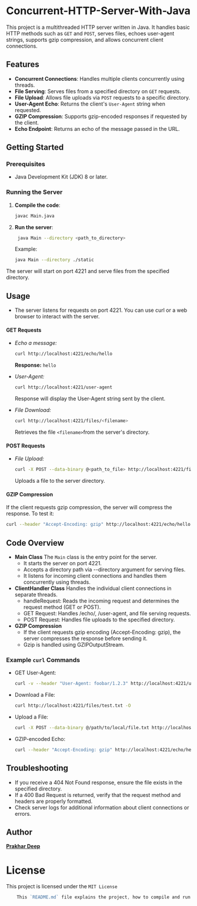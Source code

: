 # Concurrent-HTTP-Server-With-Java

This project is a multithreaded HTTP server written in Java. It handles basic HTTP methods such as `GET` and `POST`, serves files, echoes user-agent strings, supports gzip compression, and allows concurrent client connections.

## Features

- **Concurrent Connections**: Handles multiple clients concurrently using threads.
- **File Serving**: Serves files from a specified directory on `GET` requests.
- **File Upload**: Allows file uploads via `POST` requests to a specific directory.
- **User-Agent Echo**: Returns the client's `User-Agent` string when requested.
- **GZIP Compression**: Supports gzip-encoded responses if requested by the client.
- **Echo Endpoint**: Returns an echo of the message passed in the URL.

## Getting Started

### Prerequisites

- Java Development Kit (JDK) 8 or later.
  
### Running the Server

1. **Compile the code**:
   ```bash
   javac Main.java
   ```
2. **Run the server**:
   ```bash
    java Main --directory <path_to_directory>
   ```
   Example:
   ```bash
   java Main --directory ./static
   ```
The server will start on port 4221 and serve files from the specified directory.
## **Usage**
- The server listens for requests on port 4221. You can use curl or a web browser to interact with the server.

#### GET Requests
- *Echo a message:*

  ```bash
  curl http://localhost:4221/echo/hello
  ```
     **Response:**
    ` hello `

- *User-Agent:*

    ```bash
    curl http://localhost:4221/user-agent
    ```
   Response will display the User-Agent string sent by the client.

- *File Download:*

    ```bash
    curl http://localhost:4221/files/<filename>
    ```
  Retrieves the file `<filename>`from the server's directory.

#### POST Requests
  - *File Upload:*
    ```bash
    curl -X POST --data-binary @<path_to_file> http://localhost:4221/files/<filename>
    ```
    Uploads a file to the server directory.
#### GZIP Compression
  If the client requests gzip compression, the server will compress the response. To test it:
  ```bash
  curl --header "Accept-Encoding: gzip" http://localhost:4221/echo/hello --compressed
  ```
## **Code Overview**
- **Main Class**
  The `Main` class is the entry point for the server.
  - It starts the server on port 4221.
  - Accepts a directory path via --directory argument for serving files.
  - It listens for incoming client connections and handles them concurrently using threads.
- **ClientHandler Class**
  Handles the individual client connections in separate threads.
  - handleRequest: Reads the incoming request and determines the request method (GET or POST).
  - GET Request: Handles /echo/, /user-agent, and file serving requests.
  - POST Request: Handles file uploads to the specified directory.
- **GZIP Compression**
  - If the client requests gzip encoding (Accept-Encoding: gzip), the server compresses the response before sending it.
  - Gzip is handled using GZIPOutputStream.
### **Example `curl` Commands**
  - GET User-Agent:
      ```bash
      curl -v --header "User-Agent: foobar/1.2.3" http://localhost:4221/user-agent
      ```
  - Download a File:
      ```bash
      curl http://localhost:4221/files/test.txt -O
      ```
  - Upload a File:
    ```bash
    curl -X POST --data-binary @/path/to/local/file.txt http://localhost:4221/files/uploaded.txt
    ```
  - GZIP-encoded Echo:
    ```bash
    curl --header "Accept-Encoding: gzip" http://localhost:4221/echo/hello --compressed
    ```
## **Troubleshooting**
- If you receive a 404 Not Found response, ensure the file exists in the specified directory.
- If a 400 Bad Request is returned, verify that the request method and headers are properly formatted.
- Check server logs for additional information about client connections or errors.

## Author
**[Prakhar Deep](https://github.com/princeprakhar)**  

# **License**
This project is licensed under the ``MIT License``
```go
    This `README.md` file explains the project, how to compile and run the server, how to make requests, and provides examples of using `curl` for testing.
```
